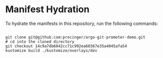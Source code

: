 
# Manifest Hydration

To hydrate the manifests in this repository, run the following commands:

```shell

git clone git@github.com:procinger/argo-git-promoter-demo.git
# cd into the cloned directory
git checkout 14c9a7db6042cc71c992ea60367e35a4045afa54
kustomize build ./kustomize/overlays/dev
```